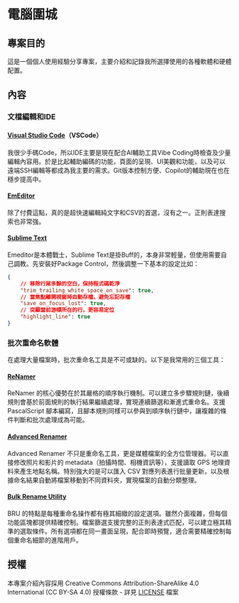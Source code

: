 # 電腦圍城

## 專案目的

這是一個個人使用經驗分享專案，主要介紹和記錄我所選擇使用的各種軟體和硬體配置。

## 內容

### 文檔編輯和IDE

#### [Visual Studio Code](https://code.visualstudio.com/)（VSCode）

我很少手碼Code，所以IDE主要是現在配合AI輔助工具Vibe Coding時檢查及少量編輯內容用。於是比起輔助編碼的功能，頁面的呈現、UI美觀和功能，以及可以遠端SSH編輯等都成為我主要的需求。Git版本控制方便、Copilot的輔助現在也在穩步提高中。

#### [EmEditor](https://www.emeditor.com/)

除了付費這點，真的是超快速編輯純文字和CSV的首選，沒有之一。正則表達搜索也非常強。

#### [Sublime Text](https://www.sublimetext.com/)

Emeditor是本體戰士，Sublime Text是掛Buff的，本身非常輕量，但使用需要自己調教。先安裝好Package Control，然後調整一下基本的設定比如：

```json
{
    // 移除行尾多餘的空白，保持程式碼乾淨
    "trim_trailing_white_space_on_save": true,
    // 當焦點離開視窗時自動存檔，避免忘記存檔
    "save_on_focus_lost": true,
    // 突顯當前游標所在的行，更容易定位
    "highlight_line": true
}
```

### 批次重命名軟體

在處理大量檔案時，批次重命名工具是不可或缺的。以下是我常用的三個工具：

#### [ReNamer](https://www.den4b.com/products/renamer)

ReNamer 的核心優勢在於其嚴格的順序執行機制。可以建立多步驟規則鏈，後續規則會基於前面規則的執行結果繼續處理，實現連續篩選和漸進式重命名。支援 PascalScript 腳本編寫，且腳本規則同樣可以參與到順序執行鏈中，讓複雜的條件判斷和批次處理成為可能。

#### [Advanced Renamer](https://www.advancedrenamer.com/)

Advanced Renamer 不只是重命名工具，更是媒體檔案的全方位管理器。可以直接修改照片和影片的 metadata（拍攝時間、相機資訊等），支援讀取 GPS 地理資料來產生地點名稱。特別強大的是可以匯入 CSV 對應列表進行批量更新，以及根據命名結果自動將檔案移動到不同資料夾，實現檔案的自動分類整理。

#### [Bulk Rename Utility](https://www.bulkrenameutility.co.uk/)

BRU 的特點是每種重命名操作都有極其細緻的設定選項。雖然介面複雜，但每個功能區塊都提供精確控制。檔案篩選支援完整的正則表達式匹配，可以建立極其精準的選取條件。所有選項都在同一畫面呈現，配合即時預覽，適合需要精確控制每個重命名細節的進階用戶。

## 授權

本專案介紹內容採用 Creative Commons Attribution-ShareAlike 4.0 International (CC BY-SA 4.0) 授權條款 - 詳見 [LICENSE](LICENSE) 檔案
